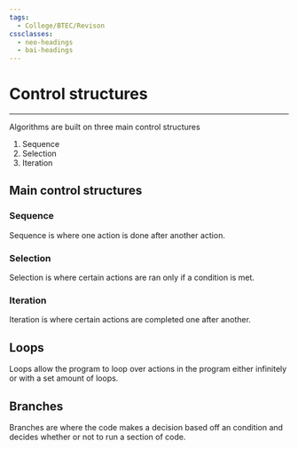 ```yaml
---
tags:
  - College/BTEC/Revison
cssclasses:
  - neo-headings
  - bai-headings
---
```

# Control structures 
***
Algorithms are built on three main control structures
1. Sequence
2. Selection
3. Iteration
## Main control structures
### Sequence
Sequence is where one action is done after another action.
### Selection
Selection is where certain actions are ran only if a condition is met.
### Iteration
Iteration is where certain actions are completed one after another.
## Loops
Loops allow the program to loop over actions in the program either infinitely or with a set amount of loops. 
## Branches
Branches are where the code makes a decision based off an condition and decides whether or not to run a section of code.